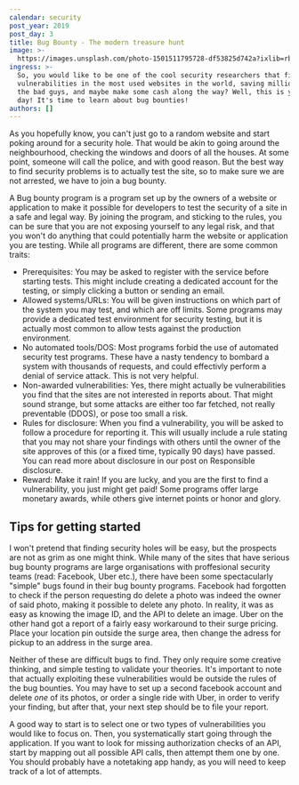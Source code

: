 ```yaml
---
calendar: security
post_year: 2019
post_day: 3
title: Bug Bounty - The modern treasure hunt
image: >-
  https://images.unsplash.com/photo-1501511795728-df53825d742a?ixlib=rb-1.2.1&ixid=eyJhcHBfaWQiOjEyMDd9&auto=format&fit=crop&w=1234&q=80
ingress: >-
  So, you would like to be one of the cool security researchers that find
  vulnerabilities in the most used websites in the world, saving millions from
  the bad guys, and maybe make some cash along the way? Well, this is your lucky
  day! It's time to learn about bug bounties!
authors: []
---
```

As you hopefully know, you can't just go to a random website and start poking around for a security hole. That would be akin to going around the neighbourhood, checking the windows and doors of all the houses. At some point, someone will call the police, and with good reason. But the best way to find security problems is to actually test the site, so to make sure we are not arrested, we have to join a bug bounty.

A Bug bounty program is a program set up by the owners of a website or application to make it possible for developers to test the security of a site in a safe and legal way. By joining the program, and sticking to the rules, you can be sure that you are not exposing yourself to any legal risk, and that you won't do anything that could potentially harm the website or application you are testing. While all programs are different, there are some common traits:

* Prerequisites: You may be asked to register with the service before starting tests. This might include creating a dedicated account for the testing, or simply clicking a button or sending an email.
* Allowed systems/URLs: You will be given instructions on which part of the system you may test, and which are off limits. Some programs may provide a dedicated test environment for security testing, but it is actually most common to allow tests against the production environment.
* No automated tools/DOS: Most programs forbid the use of automated security test programs. These have a nasty tendency to bombard a system with thousands of requests, and could effectivly perform a denial of service attack. This is not very helpful.
* Non-awarded vulnerabilities: Yes, there might actually be vulnerabilities you find that the sites are not interested in reports about. That might sound strange, but some attacks are either too far fetched, not really preventable (DDOS), or pose too small a risk.
* Rules for disclosure: When you find a vulnerability, you will be asked to follow a procedure for reporting it. This will usually include a rule stating that you may not share your findings with others until the owner of the site approves of this (or a fixed time, typically 90 days) have passed. You can read more about disclosure in our post on Responsible disclosure.
* Reward: Make it rain! If you are lucky, and you are the first to find a vulnerability, you just might get paid! Some programs offer large monetary awards, while others give internet points or honor and glory.

## Tips for getting started

I won't pretend that finding security holes will be easy, but the prospects are not as grim as one might think. While many of the sites that have serious bug bounty programs are large organisations with proffesional security teams (read: Facebook, Uber etc.), there have been some spectacularly "simple" bugs found in their bug bounty programs. Facebook had forgotten to check if the person requesting do delete a photo was indeed the owner of said photo, making it possible to delete any photo. In reality, it was as easy as knowing the image ID, and the API to delete an image. Uber on the other hand got a report of a fairly easy workaround to their surge pricing. Place your location pin outside the surge area, then change the adress for pickup to an address in the surge area. 

Neither of these are difficult bugs to find. They only require some creative thinking, and simple testing to validate your theories. It's important to note that actually exploiting these vulnerabilities would be outside the rules of the bug bounties. You may have to set up a second facebook account and delete _one_ of its photos, or order a single ride with Uber, in order to verify your finding, but after that, your next step should be to file your report.

A good way to start is to select one or two types of vulnerabilities you would like to focus on. Then, you systematically start going through the application. If you want to look for missing authorization checks of an API, start by mapping out all possible API calls, then attempt them one by one. You should probably have a notetaking app handy, as you will need to keep track of a lot of attempts.
